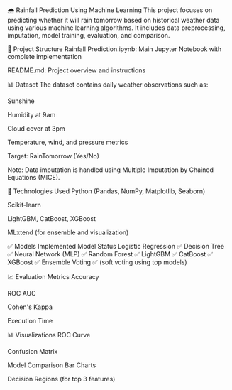 🌧️ Rainfall Prediction Using Machine Learning
This project focuses on predicting whether it will rain tomorrow based on historical weather data using various machine learning algorithms. It includes data preprocessing, imputation, model training, evaluation, and comparison.

📂 Project Structure
Rainfall Prediction.ipynb: Main Jupyter Notebook with complete implementation

README.md: Project overview and instructions

📊 Dataset
The dataset contains daily weather observations such as:

Sunshine

Humidity at 9am

Cloud cover at 3pm

Temperature, wind, and pressure metrics

Target: RainTomorrow (Yes/No)

Note: Data imputation is handled using Multiple Imputation by Chained Equations (MICE).

🧰 Technologies Used
Python (Pandas, NumPy, Matplotlib, Seaborn)

Scikit-learn

LightGBM, CatBoost, XGBoost

MLxtend (for ensemble and visualization)

✅ Models Implemented
Model	Status
Logistic Regression	✅
Decision Tree	✅
Neural Network (MLP)	✅
Random Forest	✅
LightGBM	✅
CatBoost	✅
XGBoost	✅
Ensemble Voting	✅ (soft voting using top models)

📈 Evaluation Metrics
Accuracy

ROC AUC

Cohen's Kappa

Execution Time

📊 Visualizations
ROC Curve

Confusion Matrix

Model Comparison Bar Charts

Decision Regions (for top 3 features)
